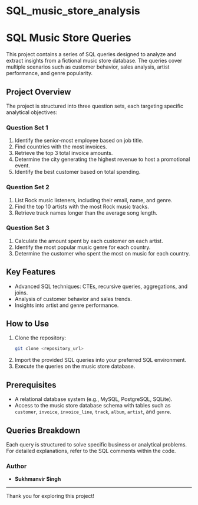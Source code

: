 # SQL_music_store_analysis

# SQL Music Store Queries

This project contains a series of SQL queries designed to analyze and extract insights from a fictional music store database. The queries cover multiple scenarios such as customer behavior, sales analysis, artist performance, and genre popularity.

## Project Overview
The project is structured into three question sets, each targeting specific analytical objectives:

### Question Set 1
1. Identify the senior-most employee based on job title.
2. Find countries with the most invoices.
3. Retrieve the top 3 total invoice amounts.
4. Determine the city generating the highest revenue to host a promotional event.
5. Identify the best customer based on total spending.

### Question Set 2
1. List Rock music listeners, including their email, name, and genre.
2. Find the top 10 artists with the most Rock music tracks.
3. Retrieve track names longer than the average song length.

### Question Set 3
1. Calculate the amount spent by each customer on each artist.
2. Identify the most popular music genre for each country.
3. Determine the customer who spent the most on music for each country.

## Key Features
- Advanced SQL techniques: CTEs, recursive queries, aggregations, and joins.
- Analysis of customer behavior and sales trends.
- Insights into artist and genre performance.

## How to Use
1. Clone the repository:
   ```bash
   git clone <repository_url>
   ```
2. Import the provided SQL queries into your preferred SQL environment.
3. Execute the queries on the music store database.

## Prerequisites
- A relational database system (e.g., MySQL, PostgreSQL, SQLite).
- Access to the music store database schema with tables such as `customer`, `invoice`, `invoice_line`, `track`, `album`, `artist`, and `genre`.

## Queries Breakdown
Each query is structured to solve specific business or analytical problems. For detailed explanations, refer to the SQL comments within the code.


### Author
- **Sukhmanvir Singh**

---

Thank you for exploring this project!
